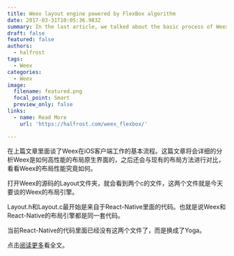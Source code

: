 ```yaml
---
title: Weex layout engine powered by FlexBox algorithm
date: 2017-03-31T10:05:36.983Z
summary: In the last article, we talked about the basic process of Weex working on the iOS client. This article will analyze in detail how Weex lays out the native interface with high performance, and then will compare with the existing layout methods to see how Weex layout performance is. Open the Layout folder of Weex's source code, and you will see two c files. These two files are the Weex layout engine we are going to talk about today.
draft: false
featured: false
authors:
  - halfrost
tags:
  - Weex
categories:
  - Weex
image:
  filename: featured.png
  focal_point: Smart
  preview_only: false
links:
  - name: Read More
    url: 'https://halfrost.com/weex_flexbox/'

---
```


在上篇文章里面谈了Weex在iOS客户端工作的基本流程。这篇文章将会详细的分析Weex是如何高性能的布局原生界面的，之后还会与现有的布局方法进行对比，看看Weex的布局性能究竟如何。

打开Weex的源码的Layout文件夹，就会看到两个c的文件，这两个文件就是今天要谈的Weex的布局引擎。

Layout.h和Layout.c最开始是来自于React-Native里面的代码。也就是说Weex和React-Native的布局引擎都是同一套代码。

当前React-Native的代码里面已经没有这两个文件了，而是换成了Yoga。

点击[阅读更多](https://halfrost.com/weex_flexbox/)看全文。